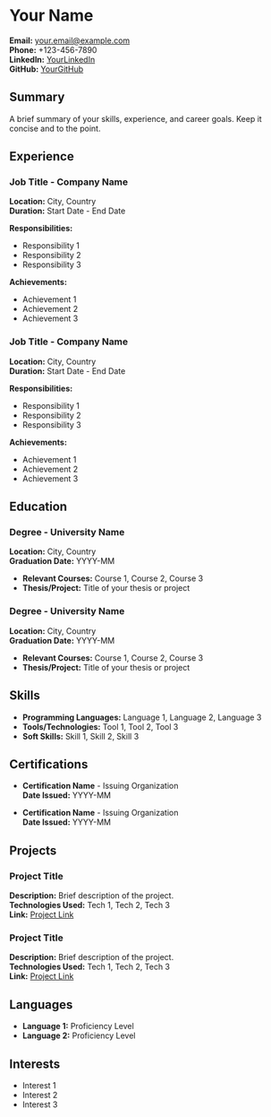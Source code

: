 # Your Name

**Email:** your.email@example.com  
**Phone:** +123-456-7890  
**LinkedIn:** [YourLinkedIn](https://www.linkedin.com/in/yourprofile)  
**GitHub:** [YourGitHub](https://github.com/yourusername)

## Summary
A brief summary of your skills, experience, and career goals. Keep it concise and to the point.

## Experience

### Job Title - Company Name
**Location:** City, Country  
**Duration:** Start Date - End Date

**Responsibilities:**
- Responsibility 1
- Responsibility 2
- Responsibility 3

**Achievements:**
- Achievement 1
- Achievement 2
- Achievement 3

### Job Title - Company Name
**Location:** City, Country  
**Duration:** Start Date - End Date

**Responsibilities:**
- Responsibility 1
- Responsibility 2
- Responsibility 3

**Achievements:**
- Achievement 1
- Achievement 2
- Achievement 3

## Education

### Degree - University Name
**Location:** City, Country  
**Graduation Date:** YYYY-MM

- **Relevant Courses:** Course 1, Course 2, Course 3
- **Thesis/Project:** Title of your thesis or project

### Degree - University Name
**Location:** City, Country  
**Graduation Date:** YYYY-MM

- **Relevant Courses:** Course 1, Course 2, Course 3
- **Thesis/Project:** Title of your thesis or project

## Skills
- **Programming Languages:** Language 1, Language 2, Language 3
- **Tools/Technologies:** Tool 1, Tool 2, Tool 3
- **Soft Skills:** Skill 1, Skill 2, Skill 3

## Certifications
- **Certification Name** - Issuing Organization  
  **Date Issued:** YYYY-MM

- **Certification Name** - Issuing Organization  
  **Date Issued:** YYYY-MM

## Projects
### Project Title
**Description:** Brief description of the project.  
**Technologies Used:** Tech 1, Tech 2, Tech 3  
**Link:** [Project Link](https://github.com/yourusername/project)

### Project Title
**Description:** Brief description of the project.  
**Technologies Used:** Tech 1, Tech 2, Tech 3  
**Link:** [Project Link](https://github.com/yourusername/project)

## Languages
- **Language 1:** Proficiency Level
- **Language 2:** Proficiency Level

## Interests
- Interest 1
- Interest 2
- Interest 3
